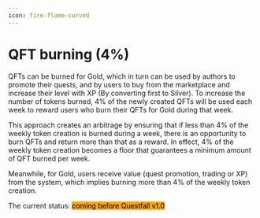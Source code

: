 ```yaml
---
icon: fire-flame-curved
---
```


# QFT burning (4%)

QFTs can be burned for Gold, which in turn can be used by authors to promote their quests, and by users to buy from the marketplace and increase their level with XP (By converting first to Silver). To increase the number of tokens burned, 4% of the newly created QFTs will be used each week to reward users who burn their QFTs for Gold during that week.

This approach creates an arbitrage by ensuring that if less than 4% of the weekly token creation is burned during a week, there is an opportunity to burn QFTs and return more than that as a reward. In effect, 4% of the weekly token creation becomes a floor that guarantees a minimum amount of QFT burned per week.&#x20;

Meanwhile, for Gold, users receive value (quest promotion, trading or XP) from the system, which implies burning more than 4% of the weekly token creation.

The current status: <mark style="background-color:orange;">coming before Questfall v1.0</mark>&#x20;
